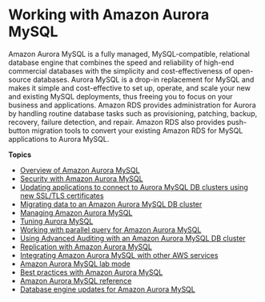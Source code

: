 # Working with Amazon Aurora MySQL<a name="Aurora.AuroraMySQL"></a><a name="mysql"></a>

Amazon Aurora MySQL is a fully managed, MySQL\-compatible, relational database engine that combines the speed and reliability of high\-end commercial databases with the simplicity and cost\-effectiveness of open\-source databases\. Aurora MySQL is a drop\-in replacement for MySQL and makes it simple and cost\-effective to set up, operate, and scale your new and existing MySQL deployments, thus freeing you to focus on your business and applications\. Amazon RDS provides administration for Aurora by handling routine database tasks such as provisioning, patching, backup, recovery, failure detection, and repair\. Amazon RDS also provides push\-button migration tools to convert your existing Amazon RDS for MySQL applications to Aurora MySQL\.

**Topics**
+ [Overview of Amazon Aurora MySQL](Aurora.AuroraMySQL.Overview.md)
+ [Security with Amazon Aurora MySQL](AuroraMySQL.Security.md)
+ [Updating applications to connect to Aurora MySQL DB clusters using new SSL/TLS certificates](ssl-certificate-rotation-aurora-mysql.md)
+ [Migrating data to an Amazon Aurora MySQL DB cluster](AuroraMySQL.Migrating.md)
+ [Managing Amazon Aurora MySQL](AuroraMySQL.Managing.md)
+ [Tuning Aurora MySQL](AuroraMySQL.Managing.Tuning.md)
+ [Working with parallel query for Amazon Aurora MySQL](aurora-mysql-parallel-query.md)
+ [Using Advanced Auditing with an Amazon Aurora MySQL DB cluster](AuroraMySQL.Auditing.md)
+ [Replication with Amazon Aurora MySQL](AuroraMySQL.Replication.md)
+ [Integrating Amazon Aurora MySQL with other AWS services](AuroraMySQL.Integrating.md)
+ [Amazon Aurora MySQL lab mode](AuroraMySQL.Updates.LabMode.md)
+ [Best practices with Amazon Aurora MySQL](AuroraMySQL.BestPractices.md)
+ [Amazon Aurora MySQL reference](AuroraMySQL.Reference.md)
+ [Database engine updates for Amazon Aurora MySQL](AuroraMySQL.Updates.md)